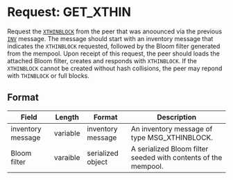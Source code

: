 # Request: GET_XTHIN

Request the [`XTHINBLOCK`](xthinblock) from the peer that was anoounced via the previous [`INV`](..\network\messages\inv) message.
The message should start with an inventory message that indicates the `XTHINBLOCK` requested, followed by the Bloom filter generated from the mempool.
Upon receipt of this request, the peer should loads the attached Bloom filter, creates and responds with `XTHINBLOCK`.
If the `XTHINBLOCK` cannot be created without hash collisions, the peer may repond with `THINBLOCK` or full blocks.

## Format

| Field | Length | Format | Description |
|--|--|--|--|
| inventory message | variable | inventory message | An inventory message of type MSG_XTHINBLOCK.|
| Bloom filter | varaible | serialized object | A serialized Bloom filter seeded with contents of the mempool.|
